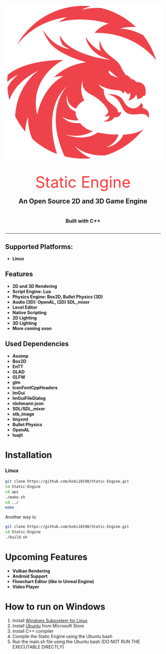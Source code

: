 <div style="
display: flex;
justify-content: center;
align-items: center;
flex-direction: column;
">
<img style="" src="./build/logo2.png">

<p style="width: 100%; text-align: center; margin-top: 40px; font-size: 50px; color: #ff3b3b; margin-bottom: -10px">Static Engine</p>

## An Open Source 2D and 3D Game Engine

### Built with C++

</div>

---

## Supported Platforms:

-   **Linux**

## Features

-   **2D and 3D Rendering**
-   **Script Engine: Lua**
-   **Physics Engine: Box2D, Bullet Physics (3D)**
-   **Audio (3D): OpenAL, (2D) SDL_mixer**
-   **Level Editor**
-   **Native Scripting**
-   **2D Lighting**
-   **3D Lighting**
-   **More coming soon**

## Used Dependencies

-   **Assimp**
-   **Box2D**
-   **EnTT**
-   **GLAD**
-   **GLFW**
-   **glm**
-   **IconFontCppHeaders**
-   **ImGui**
-   **ImGuiFileDialog**
-   **nlohmann json**
-   **SDL/SDL_mixer**
-   **stb_image**
-   **tinyxml**
-   **Bullet Physics**
-   **OpenAL**
-   **luajit**

# Installation

### **Linux**

```bash
git clone https://github.com/koki10190/Static-Engine.git
cd Static-Engine
cd api
./make.sh
cd ../
make
```

Another way is:

```bash
git clone https://github.com/koki10190/Static-Engine.git
cd Static-Engine
./build.sh
```

# Upcoming Features

-   **Vulkan Rendering**
-   **Android Support**
-   **Flowchart Editor (like in Unreal Engine)**
-   **Video Player**

# How to run on Windows

1. Install <a href="https://docs.microsoft.com/en-us/windows/wsl/install-win10">Windows Subsystem for Linux</a>
2. Install <a href="https://www.microsoft.com/en-us/p/ubuntu/9nblggh4msv6?activetab=pivot:overviewtab">Ubuntu</a> from Microsoft Store
3. Install C++ compiler
4. Compile the Static Engine using the Ubuntu bash
5. Run the main.sh file using the Ubuntu bash (DO NOT RUN THE EXECUTABLE DIRECTLY)
